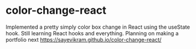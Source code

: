 # color-change-react
Implemented a pretty simply color box change in React using the useState hook. Still learning React hooks and everything. Planning on making a portfolio next
https://sayevikram.github.io/color-change-react/
